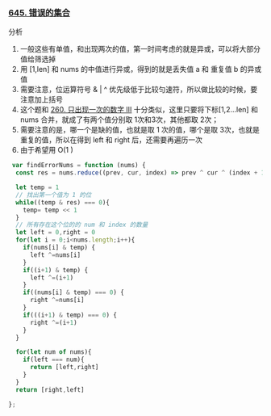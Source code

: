 <!--
 * @Author: your name
 * @Date: 2021-09-02 08:25:24
 * @LastEditTime: 2021-09-02 09:52:00
 * @LastEditors: your name
 * @Description: In User Settings Edit
 * @FilePath: /LeetCode-FE-Javascript/Code/专题篇/8.位运算/3.其他/README.md
-->
### [645. 错误的集合](https://leetcode-cn.com/problems/set-mismatch/solution/wei-yun-suan-by-jzsq_lyx-7uu0/)
分析
1. 一般这些有单值，和出现两次的值，第一时间考虑的就是异或，可以将大部分值给筛选掉
2. 用 [1,len] 和 nums 的中值进行异或，得到的就是丢失值 a 和 重复值 b 的异或值
3. 需要注意，位运算符号 & | ^ 优先级低于比较匀速符，所以做比较的时候，要注意加上括号
4. 这个题和 [260. 只出现一次的数字 III](https://leetcode-cn.com/problems/single-number-iii/solution/yi-huo-fen-zhi-wei-yun-suan-by-jzsq_lyx-bgoc/) 十分类似，这里只要将下标[1,2...len] 和 nums 合并，就成了有两个值分别取 1次和3次，其他都取 2次；
5. 需要注意的是，哪一个是缺的值，也就是取 1 次的值，哪个是取 3次，也就是重复的值，所以在得到 left 和 right 后，还需要再遍历一次
6. 由于希望用 O(1 )

```javascript
 var findErrorNums = function (nums) {
  const res = nums.reduce((prev, cur, index) => prev ^ cur ^ (index + 1), 0);

  let temp = 1
  // 找出第一个值为 1 的位
  while((temp & res) === 0){
    temp= temp << 1
  }
  // 所有存在这个位的的 num 和 index 的数量
  let left = 0,right = 0
  for(let i = 0;i<nums.length;i++){
    if(nums[i] & temp) {
      left ^=nums[i]
    }
    if((i+1) & temp) {
      left ^=(i+1)
    }
    if((nums[i] & temp) === 0) {
      right ^=nums[i]
    }
    if(((i+1) & temp) === 0) {
      right ^=(i+1)
    }
  }

  for(let num of nums){
    if(left === num){
      return [left,right]
    }
  }
  return [right,left]

};

```